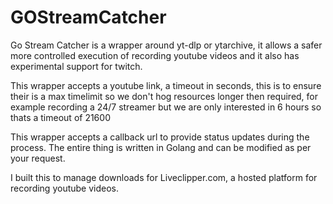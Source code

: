 # GOStreamCatcher
Go Stream Catcher is a wrapper around yt-dlp or ytarchive, it allows a safer more controlled execution of recording youtube videos and it also has experimental support for twitch.

This wrapper accepts a youtube link, a timeout in seconds, this is to ensure their is a max timelimit so we don't hog resources longer then required, for example recording a 24/7 streamer but we are only interested in 6 hours so thats a timeout of 21600

This wrapper accepts a callback url to provide status updates during the process. The entire thing is written in Golang and can be modified as per your request.

I built this to manage downloads for Liveclipper.com, a hosted platform for recording youtube videos.